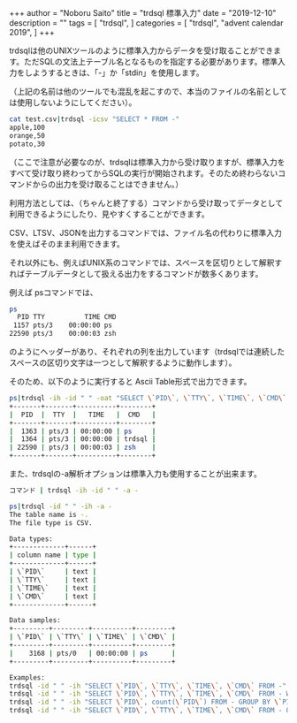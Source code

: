+++
author = "Noboru Saito"
title = "trdsql 標準入力"
date = "2019-12-10"
description = ""
tags = [
    "trdsql",
]
categories = [
    "trdsql",
    "advent calendar 2019",
]
+++

trdsqlは他のUNIXツールのように標準入力からデータを受け取ることができます。ただSQLの文法上テーブル名となるものを指定する必要があります。標準入力をしようするときは、「-」か「stdin」を使用します。

（上記の名前は他のツールでも混乱を起こすので、本当のファイルの名前としては使用しないようにしてください）。

```sh
cat test.csv|trdsql -icsv "SELECT * FROM -"
apple,100
orange,50
potato,30
```

（ここで注意が必要なのが、trdsqlは標準入力から受け取りますが、標準入力をすべて受け取り終わってからSQLの実行が開始されます。そのため終わらないコマンドからの出力を受け取ることはできません。）

利用方法としては、（ちゃんと終了する）コマンドから受け取ってデータとして利用できるようにしたり、見やすくすることができます。

CSV、LTSV、JSONを出力するコマンドでは、ファイル名の代わりに標準入力を使えばそのまま利用できます。

それ以外にも、例えばUNIX系のコマンドでは、スペースを区切りとして解釈すればテーブルデータとして扱える出力をするコマンドが数多くあります。

例えば psコマンドでは、

```sh
ps
  PID TTY          TIME CMD
 1157 pts/3    00:00:00 ps
22590 pts/3    00:00:03 zsh
```

のようにヘッダーがあり、それぞれの列を出力しています（trdsqlでは連続したスペースの区切り文字は一つとして解釈するように動作します）。

そのため、以下のように実行すると Ascii Table形式で出力できます。

```sh
ps|trdsql -ih -id " " -oat "SELECT \`PID\`, \`TTY\`, \`TIME\`, \`CMD\` FROM -"
+-------+-------+----------+--------+
|  PID  |  TTY  |   TIME   |  CMD   |
+-------+-------+----------+--------+
|  1363 | pts/3 | 00:00:00 | ps     |
|  1364 | pts/3 | 00:00:00 | trdsql |
| 22590 | pts/3 | 00:00:03 | zsh    |
+-------+-------+----------+--------+
```

また、trdsqlの-a解析オプションは標準入力も使用することが出来ます。

```sh
コマンド | trdsql -ih -id " " -a -
```

```sh
ps|trdsql -id " " -ih -a -
The table name is -.
The file type is CSV.

Data types:
+-------------+------+
| column name | type |
+-------------+------+
| \`PID\`     | text |
| \`TTY\`     | text |
| \`TIME\`    | text |
| \`CMD\`     | text |
+-------------+------+

Data samples:
+---------+---------+----------+---------+
| \`PID\` | \`TTY\` | \`TIME\` | \`CMD\` |
+---------+---------+----------+---------+
|    3168 | pts/0   | 00:00:00 | ps      |
+---------+---------+----------+---------+

Examples:
trdsql -id " " -ih "SELECT \`PID\`, \`TTY\`, \`TIME\`, \`CMD\` FROM -"
trdsql -id " " -ih "SELECT \`PID\`, \`TTY\`, \`TIME\`, \`CMD\` FROM - WHERE \`PID\` = '3168'"
trdsql -id " " -ih "SELECT \`PID\`, count(\`PID\`) FROM - GROUP BY \`PID\`"
trdsql -id " " -ih "SELECT \`PID\`, \`TTY\`, \`TIME\`, \`CMD\` FROM - ORDER BY \`PID\` LIMIT 10"
```

